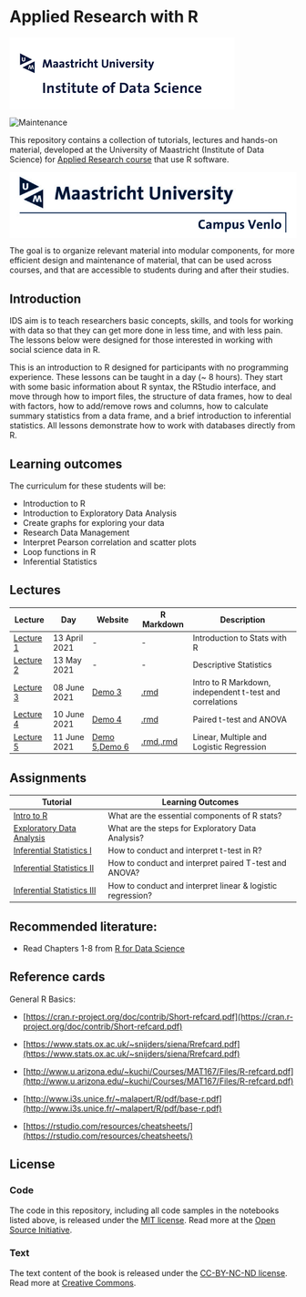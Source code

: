 # Applied Research with R

<img align="center" src="./pics/logoIDS.png">

![Maintenance](https://img.shields.io/badge/Maintained%3F-yes-green.svg)


This repository contains a collection of tutorials, lectures and hands-on material, developed at the University of Maastricht (Institute of Data Science) for [Applied Research course](https://www.maastrichtuniversity.nl/meta/393554/applied-researcher-ii) that use R software.

<img align="center" src="./pics/logo campus.jpg">

The goal is to organize relevant material into modular components, for more efficient design and maintenance of material, that can be used across courses, and that are accessible to students during and after their studies.


## Introduction

IDS aim is to teach researchers basic concepts, skills, and tools for working with data so that they can get more done in less time, and with less pain. The lessons below were designed for those interested in working with social science data in R.

This is an introduction to R designed for participants with no programming experience. These lessons can be taught in a day (~ 8 hours). They start with some basic information about R syntax, the RStudio interface, and move through how to import  files, the structure of data frames, how to deal with factors, how to add/remove rows and columns, how to calculate summary statistics from a data frame, and a brief introduction to inferential statistics. All lessons demonstrate how to work with databases directly from R.

## Learning outcomes

The curriculum for these students will be:

- Introduction to R
- Introduction to Exploratory Data Analysis
- Create graphs for exploring your data
- Research Data Management
- Interpret Pearson correlation and scatter plots
- Loop functions in R
- Inferential Statistics


## Lectures

| Lecture | Day | Website | R Markdown | Description |
|----|---|---|---|---|
|[Lecture 1](inputs/lectures/lecture1.pdf) | 13 April 2021 | - | - | Introduction to Stats with R |
|[Lecture 2](inputs/lectures/lecture2.pdf) | 13 May 2021 | - | - | Descriptive Statistics |
|[Lecture 3](inputs/lectures/lecture3.pdf) | 08 June 2021 | [Demo 3](inputs/demo/demo-lecture3.html) | [.rmd](inputs/demo/demo-lecture3.Rmd)                        | Intro to R Markdown, independent t-test and correlations |
|[Lecture 4](inputs/lectures/lecture4.pdf) | 10 June 2021 | [Demo 4](inputs/demo/demo-lecture4.html) | [.rmd](inputs/demo/demo-lecture4.Rmd) | Paired t-test and ANOVA |
|[Lecture 5](inputs/lectures/lecture5.pdf) | 11 June 2021 | [Demo 5](inputs/demo/demo-lecture5.html),[Demo 6](inputs/demo/demo-lecture5b.html) | [.rmd](inputs/demo/demo-lecture5.Rmd),[.rmd](inputs/demo/demo-lecture5b.Rmd) | Linear, Multiple and Logistic Regression |



## Assignments

| Tutorial | Learning Outcomes |
|----|---|
| [Intro to R](inputs/tutorials/Workshop1.docx) | What are the essential components of R stats? |
| [Exploratory Data Analysis](inputs/tutorials/Workshop2.docx) | What are the steps for Exploratory Data Analysis? |
| [Inferential Statistics I](inputs/tutorials/Workshop3.docx) | How to conduct and interpret t-test in R? |
| [Inferential Statistics II](inputs/tutorials/Workshop4.docx) | How to conduct and interpret paired T-test and ANOVA? |
| [Inferential Statistics III](inputs/tutorials/Workshop5.docx) | How to conduct and interpret linear & logistic regression?  |

## Recommended literature:
+ Read Chapters 1-8 from [R for Data Science](https://r4ds.had.co.nz/)



## Reference cards

General R Basics:

+ [https://cran.r-project.org/doc/contrib/Short-refcard.pdf](https://cran.r-project.org/doc/contrib/Short-refcard.pdf)
+ [https://www.stats.ox.ac.uk/~snijders/siena/Rrefcard.pdf](https://www.stats.ox.ac.uk/~snijders/siena/Rrefcard.pdf)
+ [http://www.u.arizona.edu/~kuchi/Courses/MAT167/Files/R-refcard.pdf](http://www.u.arizona.edu/~kuchi/Courses/MAT167/Files/R-refcard.pdf)
+ [http://www.i3s.unice.fr/~malapert/R/pdf/base-r.pdf](http://www.i3s.unice.fr/~malapert/R/pdf/base-r.pdf)

+ [https://rstudio.com/resources/cheatsheets/](https://rstudio.com/resources/cheatsheets/)


## License

### Code
The code in this repository, including all code samples in the notebooks listed above, is released under the [MIT license](LICENSE-CODE). Read more at the [Open Source Initiative](https://opensource.org/licenses/MIT).

### Text
The text content of the book is released under the [CC-BY-NC-ND license](LICENSE-TEXT). Read more at [Creative Commons](https://creativecommons.org/licenses/by-nc-nd/3.0/us/legalcode).
